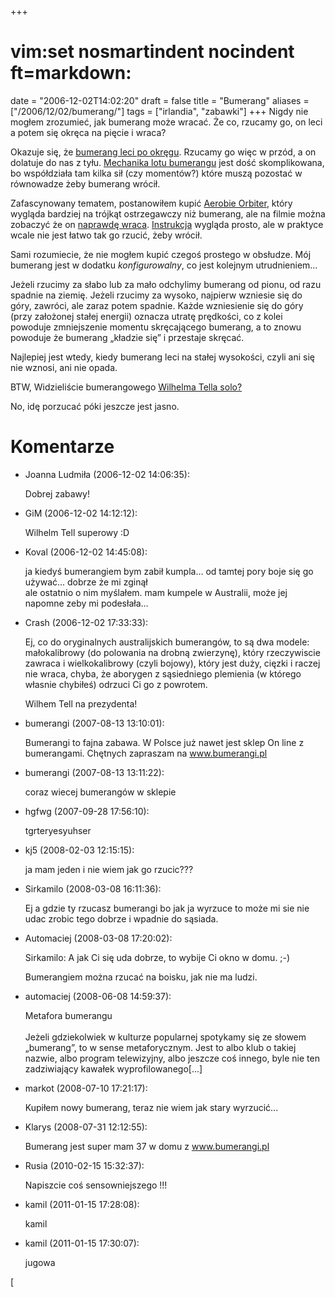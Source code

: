 +++
# vim:set nosmartindent nocindent ft=markdown:
date = "2006-12-02T14:02:20"
draft = false
title = "Bumerang"
aliases = ["/2006/12/02/bumerang/"]
tags = ["irlandia", "zabawki"]
+++
Nigdy nie mogłem zrozumieć, jak bumerang może wracać. Że co, rzucamy go, on
leci a potem się okręca na pięcie i wraca?

Okazuje się, że [bumerang leci po okręgu][night-boomerang]. Rzucamy go więc
w przód, a on dolatuje do nas z tyłu.  [Mechanika lotu bumerangu][mechanika]
jest dość skomplikowana, bo współdziała tam kilka sił (czy momentów?) które
muszą pozostać w równowadze żeby bumerang wrócił.

Zafascynowany tematem, postanowiłem kupić [Aerobie Orbiter][orbiter], który
wygląda bardziej na trójkąt ostrzegawczy niż bumerang, ale na filmie można
zobaczyć że on [naprawdę wraca][wraca]. [Instrukcja][instrukcja] wygląda prosto,
ale w praktyce wcale nie jest łatwo tak go rzucić, żeby wrócił.

Sami rozumiecie, że nie mogłem kupić czegoś prostego w obsłudze. Mój bumerang
jest w dodatku _konfigurowalny_, co jest kolejnym utrudnieniem...

Jeżeli rzucimy za słabo lub za mało odchylimy bumerang od pionu, od razu spadnie
na ziemię. Jeżeli rzucimy za wysoko, najpierw wzniesie się do góry, zawróci, ale
zaraz potem spadnie. Każde wzniesienie się do góry (przy założonej stałej
energii) oznacza utratę prędkości, co z kolei powoduje zmniejszenie momentu
skręcającego bumerang, a to znowu powoduje że bumerang „kładzie się” i przestaje
skręcać.

Najlepiej jest wtedy, kiedy bumerang leci na stałej wysokości, czyli ani się nie
wznosi, ani nie opada.

BTW, Widzieliście bumerangowego [Wilhelma Tella solo?][tell]

No, idę porzucać póki jeszcze jest jasno.

# Komentarze

* Joanna Ludmiła (2006-12-02 14:06:35): <p>Dobrej zabawy!</p>
* GiM (2006-12-02 14:12:12): <p>Wilhelm Tell superowy :D</p>
* Koval (2006-12-02 14:45:08): <p>ja kiedyś bumerangiem bym zabił kumpla&#8230;
  od tamtej pory boje się go używać... dobrze że mi zginął<br /> ale ostatnio o
  nim myślałem. mam kumpele w Australii, może jej napomne zeby mi
  podesłała&#8230;</p>
* Crash (2006-12-02 17:33:33): <p>Ej, co do oryginalnych australijskich
  bumerangów, to są dwa modele: małokalibrowy (do polowania na drobną
  zwierzynę), który rzeczywiscie zawraca i wielkokalibrowy (czyli bojowy), który
  jest duży, cięzki i raczej nie wraca, chyba, że aborygen z sąsiedniego
  plemienia (w którego własnie chybiłeś) odrzuci Ci go z powrotem. </p>
  <p>Wilhem Tell na prezydenta!</p>
* bumerangi (2007-08-13 13:10:01): <p>Bumerangi to fajna zabawa. W Polsce już
  nawet jest sklep On line z bumerangami. Chętnych zapraszam na
  www.bumerangi.pl</p>
* bumerangi (2007-08-13 13:11:22): <p>coraz wiecej bumerangów w sklepie</p>
* hgfwg (2007-09-28 17:56:10): <p>tgrteryesyuhser</p>
* kj5 (2008-02-03 12:15:15): <p>ja mam jeden i nie wiem jak go rzucic???</p>
* Sirkamilo (2008-03-08 16:11:36): <p>Ej a gdzie ty rzucasz bumerangi bo jak ja
  wyrzuce to może mi sie nie udac zrobic tego dobrze i wpadnie do sąsiada.</p>
* Automaciej (2008-03-08 17:20:02): <p>Sirkamilo: A jak Ci się uda dobrze, to
  wybije Ci okno w domu. ;-)</p>  <p>Bumerangiem można rzucać na boisku, jak nie
  ma ludzi.</p>
* automaciej (2008-06-08 14:59:37): <p>Metafora bumerangu<br /><br />Jeżeli
  gdziekolwiek w kulturze popularnej spotykamy się ze słowem „bumerang”, to w
  sense metaforycznym. Jest to albo klub o takiej nazwie, albo program
  telewizyjny, albo jeszcze coś innego, byle nie ten zadziwiający kawałek
  wyprofilowanego[...]</p>
* markot (2008-07-10 17:21:17): <p>Kupiłem nowy bumerang, teraz nie wiem jak
  stary wyrzucić...</p>
* Klarys (2008-07-31 12:12:55): <p>Bumerang jest super mam 37 w domu z
  www.bumerangi.pl</p>
* Rusia (2010-02-15 15:32:37): <p>Napiszcie coś sensowniejszego !!!</p>
* kamil (2011-01-15 17:28:08): <p>kamil</p>
* kamil (2011-01-15 17:30:07): <p>jugowa</p>

[night-boomerang]: //sigdial06.dfki.de/pics/night-boomerang-sydney.jpg
[mechanika]: http://plus.maths.org/issue7/features/boomerangs/index.html
[tell]: https://youtu.be/jqsnAgw3wQU
[instrukcja]: //www.hiflykites.co.za/kite-online-shop/fun-flying-toys-aerobie-orbiter-instructions.htm
[orbiter]: http://www.aerobie.com/Products/Orbiter.htm
[wraca]: //www.aerobie.com.pl/centrum/informacje/aerobie_orbiter.avi
[
